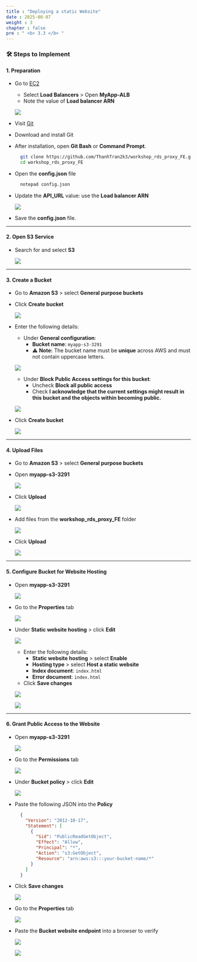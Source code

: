 ```yaml
---
title : "Deploying a static Website"
date : 2025-08-07
weight : 3
chapter : false
pre : " <b> 3.3 </b> "
---
```


### 🛠️ Steps to Implement

#### 1. Preparation

- Go to [EC2](https://console.aws.amazon.com/ec2/)
    - Select **Load Balancers** > Open **MyApp-ALB**
    - Note the value of **Load balancer ARN**
  
  ![](/images/3.3/0003.png)

- Visit [Git](https://git-scm.com/downloads)
- Download and install Git
- After installation, open **Git Bash** or **Command Prompt**.

  ```bash
    git clone https://github.com/ThanhTran2k3/workshop_rds_proxy_FE.git
    cd workshop_rds_proxy_FE
  ```
- Open the **config.json** file

  ```bash
    notepad config.json
  ```

- Update the **API_URL** value: use the **Load balancer ARN**

  ![](/images/3.3/0004.png)

- Save the **config.json** file.

---

#### 2. Open S3 Service

- Search for and select **S3**

  ![](/images/3.3/0001.png)

---

#### 3. Create a Bucket

- Go to **Amazon S3** > select **General purpose buckets**
- Click **Create bucket**

  ![](/images/3.3/0002.png)

- Enter the following details:
    - Under **General configuration**:
      - **Bucket name**: `myapp-s3-3291`
      - ⚠️ **Note:** The bucket name must be **unique** across AWS and must not contain uppercase letters.

  ![](/images/3.3/0005.png)

    - Under **Block Public Access settings for this bucket**:
      - Uncheck **Block all public access**
      - Check **I acknowledge that the current settings might result in this bucket and the objects within becoming public.**
    
  ![](/images/3.3/0006.png)

- Click **Create bucket**

  ![](/images/3.3/0007.png)

---

#### 4. Upload Files

- Go to **Amazon S3** > select **General purpose buckets**
- Open **myapp-s3-3291**

  ![](/images/3.3/0008.png)

- Click **Upload**

  ![](/images/3.3/0009.png)

- Add files from the **workshop_rds_proxy_FE** folder

  ![](/images/3.3/0010.png)

- Click **Upload**

  ![](/images/3.3/0011.png)

---

#### 5. Configure Bucket for Website Hosting

- Open **myapp-s3-3291**

  ![](/images/3.3/0008.png)

- Go to the **Properties** tab

  ![](/images/3.3/0012.png)

- Under **Static website hosting** > click **Edit**

  ![](/images/3.3/0013.png)

  - Enter the following details:
    - **Static website hosting** > select **Enable**
    - **Hosting type** > select **Host a static website**
    - **Index document**: `index.html`
    - **Error document**: `index.html`
  - Click **Save changes**

  ![](/images/3.3/0014.png)

  ![](/images/3.3/0015.png)

---

#### 6. Grant Public Access to the Website

- Open **myapp-s3-3291**

  ![](/images/3.3/0008.png)

- Go to the **Permissions** tab

  ![](/images/3.3/0016.png)

- Under **Bucket policy** > click **Edit**

  ![](/images/3.3/0017.png)

- Paste the following JSON into the **Policy**
 
  ```json
    {
      "Version": "2012-10-17",
      "Statement": [
        {
          "Sid": "PublicReadGetObject",
          "Effect": "Allow",
          "Principal": "*",
          "Action": "s3:GetObject",
          "Resource": "arn:aws:s3:::your-bucket-name/*"
        }
      ]
    }
  ```
- Click **Save changes**

  ![](/images/3.3/0018.png)

- Go to the **Properties** tab

  ![](/images/3.3/0012.png)

- Paste the **Bucket website endpoint** into a browser to verify

  ![](/images/3.3/0019.png)

  ![](/images/3.3/0020.png)
